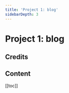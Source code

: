 ```yaml
---
title: 'Project 1: blog'
sidebarDepth: 3
---
```


# Project 1: blog

## Credits

## Content

[[toc]]